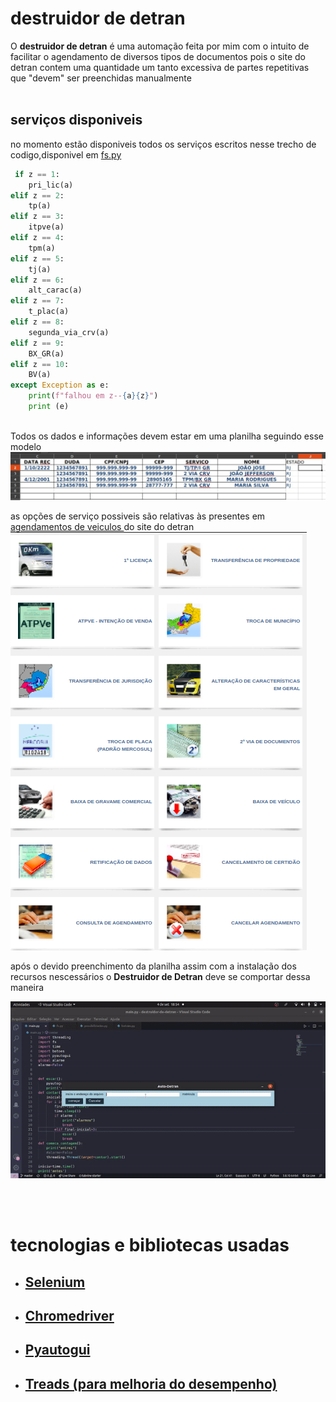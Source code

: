 <h1>destruidor de detran</h1>
 O <strong>destruidor de detran</strong> é uma automação feita por mim com o intuito de facilitar o agendamento de diversos tipos de documentos pois o site do detran contem uma quantidade um tanto excessiva de partes repetitivas que "devem" ser preenchidas manualmente
<br></br>

<h2>serviços disponiveis</h2>
no momento estão disponiveis todos os serviços escritos nesse trecho de codigo,disponivel em <a href="https://github.com/luisArthurRodriguesDaSilva/destruidor-de-detran/blob/master/fs.py">fs.py</a>

```python
 if z == 1:
    pri_lic(a)
elif z == 2:
    tp(a)
elif z == 3:
    itpve(a)
elif z == 4:
    tpm(a)
elif z == 5:
    tj(a)
elif z == 6:
    alt_carac(a)
elif z == 7:
    t_plac(a)
elif z == 8:
    segunda_via_crv(a)
elif z == 9:
    BX_GR(a)
elif z == 10:
    BV(a)
except Exception as e:
    print(f"falhou em z--{a}{z}")
    print (e)
        
```

Todos os dados e informações devem estar em uma planilha seguindo esse modelo
<img src="imgs/WhatsApp Image 2022-09-04 at 21.52.38.jpeg">

as opções de serviço possiveis são relativas às presentes em <a href="https://www.detran.rj.gov.br/_documento.asp?cod=7620">agendamentos de veiculos </a> do site do detran
<img src="imgs/Captura de tela de 2022-04-21 22-42-38.png">

após o devido preenchimento da planilha assim com a instalação dos recursos nescessários o <strong>Destruidor de Detran</strong> deve se comportar dessa maneira

<img src="imgs/ezgif.com-gif-maker (2).gif">

<br></br>
# tecnologias e bibliotecas usadas
<ul>
<li><h2><a href="https://selenium-python.readthedocs.io/">Selenium</a></h2></li>
<li><a href="https://chromedriver.chromium.org/downloads" ><h2>Chromedriver</h2></a></li>
<li><a href="https://pyautogui.readthedocs.io/en/latest/" ><h2>Pyautogui</h2></a></li>
<li><a href="https://docs.python.org/3/library/threading.html" ><h2>Treads (para melhoria do desempenho)</h2></a></li>
</ul>
